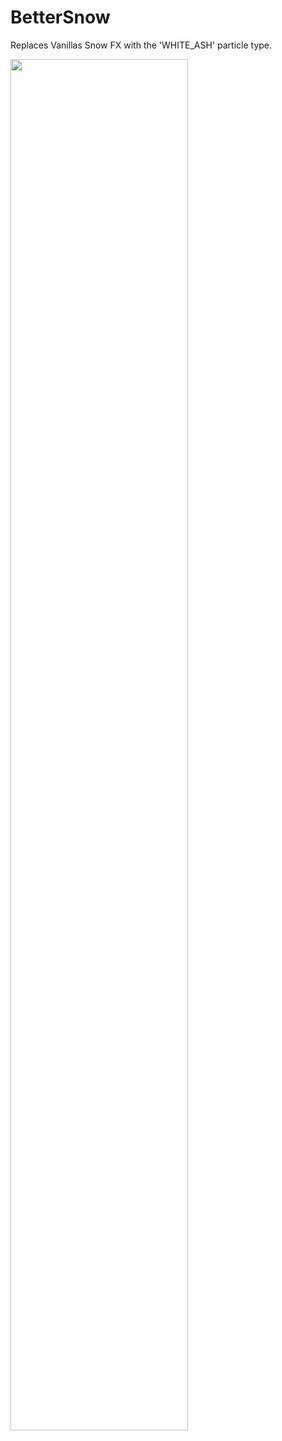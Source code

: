# BetterSnow

Replaces Vanillas Snow FX with the 'WHITE_ASH' particle type.

<img src="https://cdn.discordapp.com/attachments/289122354825789440/1213606530709065798/java_VVB4hPmOhj.gif?ex=65f61628&is=65e3a128&hm=f8d62f879ef9e53aefbfb086887bf2a45f76bef73916b463b647871a177f0360&" width="75%" height="75%"/>